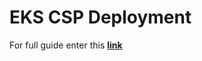 # EKS CSP Deployment

For full guide enter this [**link**](https://docs.aquasec.com/docs/deployment-kubernetes)